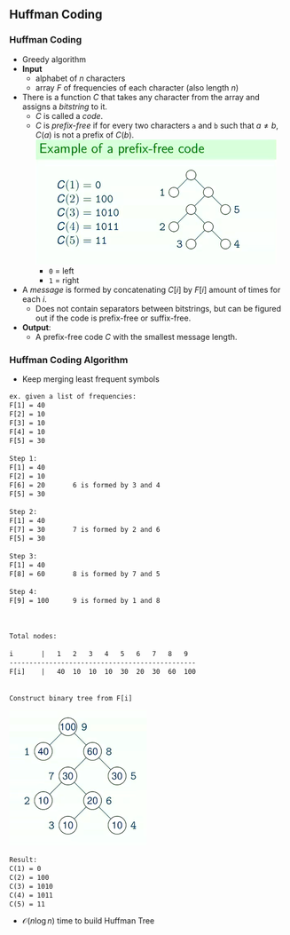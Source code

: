 ## Huffman Coding

### Huffman Coding
- Greedy algorithm
- **Input**
    - alphabet of $n$ characters
    - array $F$ of frequencies of each character (also length $n$)
- There is a function $C$ that takes any character from the array and assigns a _bitstring_ to it.
    - $C$ is called a _code_.
    - $C$ is _prefix-free_ if for every two characters `a` and `b` such that $a \neq b$, $C(a)$ is not a prefix of $C(b)$.
    ![](../img/prefix_free_code.png)
        - `0` = left
        - `1` = right
- A _message_ is formed by concatenating $C[i]$ by $F[i]$ amount of times for each $i$.
    - Does not contain separators between bitstrings, but can be figured out if the code is prefix-free or suffix-free.
- **Output**:
    - A prefix-free code $C$ with the smallest message length.

### Huffman Coding Algorithm
- Keep merging least frequent symbols
```
ex. given a list of frequencies:
F[1] = 40
F[2] = 10
F[3] = 10
F[4] = 10
F[5] = 30

Step 1:
F[1] = 40
F[2] = 10
F[6] = 20       6 is formed by 3 and 4
F[5] = 30

Step 2:
F[1] = 40
F[7] = 30       7 is formed by 2 and 6
F[5] = 30

Step 3:
F[1] = 40
F[8] = 60       8 is formed by 7 and 5

Step 4:
F[9] = 100      9 is formed by 1 and 8



Total nodes:

i       |   1   2   3   4   5   6   7   8   9
-----------------------------------------------
F[i]    |   40  10  10  10  30  20  30  60  100


Construct binary tree from F[i]
```
![](../img/huffman_coding_ex.png)

```
Result:
C(1) = 0
C(2) = 100
C(3) = 1010
C(4) = 1011
C(5) = 11
```
- $\mathcal{O}(n \log n)$ time to build Huffman Tree